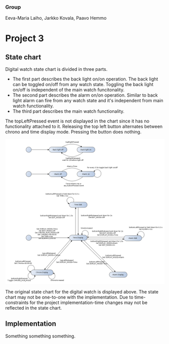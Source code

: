 
### Group

Eeva-Maria Laiho, Jarkko Kovala, Paavo Hemmo

# Project 3

## State chart

Digital watch state chart is divided in three parts. 
* The first part describes the back light on/on operation. The back light can be toggled on/off from any watch state. Toggling the back light on/off is independent of the main watch funcitonality.
* The second part describes the alarm on/on operation. Similar to back light alarm can fire from any watch state and it's independent from main watch functionality.
* The third part describes the main watch functionality.

The topLeftPressed event is not displayed in the chart since it has no functionality attached to it. Releasing the top left button alternates between chrono and time display mode. Pressing the button does nothing.

![Digital watch](./digital_watch.png)

The original state chart for the digital watch is displayed above. The state chart may not be one-to-one with the implementation. Due to time-constraints for the project implementation-time changes may not be reflected in the state chart. 

## Implementation

Something something something.
